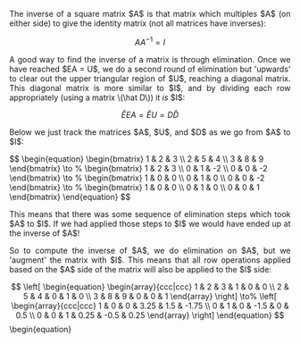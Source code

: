 <div style="text-align: justify">
<p>The inverse of a square matrix $A$ is that matrix which multiples $A$ (on
either side) to give the identity matrix (not all matrices have inverses):</p>
</div>

$$
\begin{equation}
AA^{-1} = I
\end{equation}
$$

<div style="text-align: justify">
<p>A good way to find the inverse of a matrix is through elimination. Once we
have reached $EA = U$, we do a second round of elimination but 'upwards' to
clear out the upper triangular region of $U$, reaching a diagonal matrix. This
diagonal matrix is more similar to $I$, and by dividing each row appropriately
(using a matrix \(\hat D\)) it <i>is</i> $I$:</p>
</div>

$$ 
\begin{equation}
\hat EEA = \hat EU = D\hat D
\end{equation}
$$

<div style="text-align: justify">
<p>Below we just track the matrices $A$, $U$, and $D$ as we go from $A$ to
$I$:</p>
</div>
$$
\begin{equation}
  \begin{bmatrix}
    1 & 2 & 3 \\
    2 & 5 & 4 \\
    3 & 8 & 9
  \end{bmatrix} \to %
  \begin{bmatrix}
    1 & 2 & 3 \\
    0 & 1 & -2 \\
    0 & 0 & -2
  \end{bmatrix} \to %
  \begin{bmatrix}
    1 & 0 & 0 \\
    0 & 1 & 0 \\
    0 & 0 & -2
  \end{bmatrix} \to %
  \begin{bmatrix}
    1 & 0 & 0 \\
    0 & 1 & 0 \\
    0 & 0 & 1
  \end{bmatrix}
\end{equation}
$$

<div style="text-align: justify">
<p>This means that there was some sequence of elimination steps which took $A$
to $I$. If we had applied those steps to $I$ we would have ended up at the
inverse of $A$!</p>

<p>So to compute the inverse of $A$, we do elimination on $A$, but we 'augment'
the matrix with $I$. This means that all row operations applied based on the
$A$ side of the matrix will also be applied to the $I$ side:</p>
</div>

$$ \left[
\begin{equation}
  \begin{array}{ccc|ccc}
    1 & 2 & 3 & 1 & 0 & 0 \\
    2 & 5 & 4 & 0 & 1 & 0 \\
    3 & 8 & 9 & 0 & 0 & 1  
  \end{array} 
  \right] \to%
  \left[
  \begin{array}{ccc|ccc}
    1 & 0 & 0 & 3.25 & 1.5 & -1.75 \\
    0 & 1 & 0 & -1.5 & 0 & 0.5 \\
    0 & 0 & 1 & 0.25 & -0.5 & 0.25
  \end{array} 
  \right]
\end{equation}
$$
\begin{equation}
